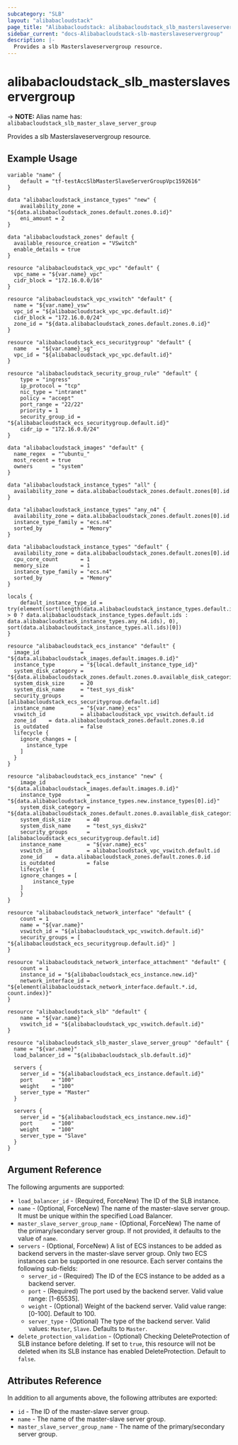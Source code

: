```yaml
---
subcategory: "SLB"
layout: "alibabacloudstack"
page_title: "Alibabacloudstack: alibabacloudstack_slb_masterslaveservergroup"
sidebar_current: "docs-Alibabacloudstack-slb-masterslaveservergroup"
description: |- 
  Provides a slb Masterslaveservergroup resource.
---
```


# alibabacloudstack_slb_masterslaveservergroup
-> **NOTE:** Alias name has: `alibabacloudstack_slb_master_slave_server_group`

Provides a slb Masterslaveservergroup resource.

## Example Usage

```hcl
variable "name" {
	default = "tf-testAccSlbMasterSlaveServerGroupVpc1592616"
}

data "alibabacloudstack_instance_types" "new" {
	availability_zone = "${data.alibabacloudstack_zones.default.zones.0.id}"
	eni_amount = 2
}

data "alibabacloudstack_zones" default {
  available_resource_creation = "VSwitch"
  enable_details = true
}

resource "alibabacloudstack_vpc_vpc" "default" {
  vpc_name = "${var.name}_vpc"
  cidr_block = "172.16.0.0/16"
}

resource "alibabacloudstack_vpc_vswitch" "default" {
  name = "${var.name}_vsw"
  vpc_id = "${alibabacloudstack_vpc_vpc.default.id}"
  cidr_block = "172.16.0.0/24"
  zone_id = "${data.alibabacloudstack_zones.default.zones.0.id}"
}

resource "alibabacloudstack_ecs_securitygroup" "default" {
  name   = "${var.name}_sg"
  vpc_id = "${alibabacloudstack_vpc_vpc.default.id}"
}

resource "alibabacloudstack_security_group_rule" "default" {
	type = "ingress"
	ip_protocol = "tcp"
	nic_type = "intranet"
	policy = "accept"
	port_range = "22/22"
	priority = 1
	security_group_id = "${alibabacloudstack_ecs_securitygroup.default.id}"
	cidr_ip = "172.16.0.0/24"
}

data "alibabacloudstack_images" "default" {
  name_regex  = "^ubuntu_"
  most_recent = true
  owners      = "system"
}

data "alibabacloudstack_instance_types" "all" {
  availability_zone = data.alibabacloudstack_zones.default.zones[0].id
}

data "alibabacloudstack_instance_types" "any_n4" {
  availability_zone = data.alibabacloudstack_zones.default.zones[0].id
  instance_type_family = "ecs.n4"
  sorted_by            = "Memory"
}

data "alibabacloudstack_instance_types" "default" {
  availability_zone = data.alibabacloudstack_zones.default.zones[0].id
  cpu_core_count       = 1
  memory_size          = 1
  instance_type_family = "ecs.n4"
  sorted_by            = "Memory"
}

locals {
	default_instance_type_id = try(element(sort(length(data.alibabacloudstack_instance_types.default.instance_types) > 0 ? data.alibabacloudstack_instance_types.default.ids : data.alibabacloudstack_instance_types.any_n4.ids), 0), sort(data.alibabacloudstack_instance_types.all.ids)[0])
}

resource "alibabacloudstack_ecs_instance" "default" {
  image_id             = "${data.alibabacloudstack_images.default.images.0.id}"
  instance_type        = "${local.default_instance_type_id}"
  system_disk_category = "${data.alibabacloudstack_zones.default.zones.0.available_disk_categories.0}"
  system_disk_size     = 20
  system_disk_name     = "test_sys_disk"
  security_groups      = [alibabacloudstack_ecs_securitygroup.default.id]
  instance_name        = "${var.name}_ecs"
  vswitch_id           = alibabacloudstack_vpc_vswitch.default.id
  zone_id    = data.alibabacloudstack_zones.default.zones.0.id
  is_outdated          = false
  lifecycle {
    ignore_changes = [
      instance_type
    ]
  }
}

resource "alibabacloudstack_ecs_instance" "new" {
	image_id             = "${data.alibabacloudstack_images.default.images.0.id}"
	instance_type        = "${data.alibabacloudstack_instance_types.new.instance_types[0].id}"
	system_disk_category = "${data.alibabacloudstack_zones.default.zones.0.available_disk_categories.0}"
	system_disk_size     = 40
	system_disk_name     = "test_sys_diskv2"
	security_groups      = [alibabacloudstack_ecs_securitygroup.default.id]
	instance_name        = "${var.name}_ecs"
	vswitch_id           = alibabacloudstack_vpc_vswitch.default.id
	zone_id    = data.alibabacloudstack_zones.default.zones.0.id
	is_outdated          = false
	lifecycle {
	ignore_changes = [
		instance_type
	]
	}
}

resource "alibabacloudstack_network_interface" "default" {
	count = 1
	name = "${var.name}"
	vswitch_id = "${alibabacloudstack_vpc_vswitch.default.id}"
	security_groups = [ "${alibabacloudstack_ecs_securitygroup.default.id}" ]
}

resource "alibabacloudstack_network_interface_attachment" "default" {
	count = 1
	instance_id = "${alibabacloudstack_ecs_instance.new.id}"
	network_interface_id = "${element(alibabacloudstack_network_interface.default.*.id, count.index)}"
}

resource "alibabacloudstack_slb" "default" {
	name = "${var.name}"
	vswitch_id = "${alibabacloudstack_vpc_vswitch.default.id}"
}

resource "alibabacloudstack_slb_master_slave_server_group" "default" {
  name = "${var.name}"
  load_balancer_id = "${alibabacloudstack_slb.default.id}"

  servers {
    server_id = "${alibabacloudstack_ecs_instance.default.id}"
    port      = "100"
    weight    = "100"
    server_type = "Master"
  }

  servers {
    server_id = "${alibabacloudstack_ecs_instance.new.id}"
    port      = "100"
    weight    = "100"
    server_type = "Slave"
  }
}
```

## Argument Reference

The following arguments are supported:

* `load_balancer_id` - (Required, ForceNew) The ID of the SLB instance.
* `name` - (Optional, ForceNew) The name of the master-slave server group. It must be unique within the specified Load Balancer.
* `master_slave_server_group_name` - (Optional, ForceNew) The name of the primary/secondary server group. If not provided, it defaults to the value of `name`.
* `servers` - (Optional, ForceNew) A list of ECS instances to be added as backend servers in the master-slave server group. Only two ECS instances can be supported in one resource. Each server contains the following sub-fields:
  * `server_id` - (Required) The ID of the ECS instance to be added as a backend server.
  * `port` - (Required) The port used by the backend server. Valid value range: [1-65535].
  * `weight` - (Optional) Weight of the backend server. Valid value range: [0-100]. Default to 100.
  * `server_type` - (Optional) The type of the backend server. Valid values: `Master`, `Slave`. Defaults to `Master`.
* `delete_protection_validation` - (Optional) Checking DeleteProtection of SLB instance before deleting. If set to `true`, this resource will not be deleted when its SLB instance has enabled DeleteProtection. Default to `false`.

## Attributes Reference

In addition to all arguments above, the following attributes are exported:

* `id` - The ID of the master-slave server group.
* `name` - The name of the master-slave server group.
* `master_slave_server_group_name` - The name of the primary/secondary server group.